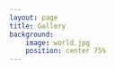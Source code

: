 ```yaml
---
layout: page
title: Gallery
background:
    image: world.jpg
    position: center 75%
---
```


<div class="container">
  <div class="row">
  </div>
</div>
